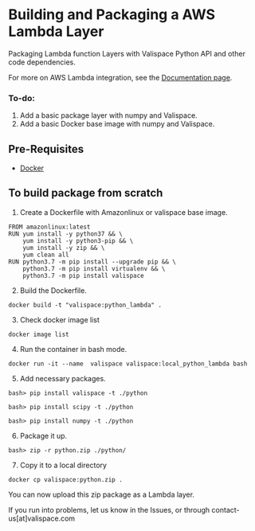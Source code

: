 # Building and Packaging a AWS Lambda Layer 
Packaging Lambda function Layers with Valispace Python API and other code dependencies.

For more on AWS Lambda integration, see the [Documentation page](https://valispace.zendesk.com/knowledge/articles/360015142758/en-us?brand_id=360000319097).
### To-do:
1. Add a basic package layer with numpy and Valispace.
2. Add a basic Docker base image with numpy and Valispace.

## Pre-Requisites
- [Docker](https://www.docker.com/)


## To build package from scratch

1. Create a Dockerfile with Amazonlinux or valispace base image.
```
FROM amazonlinux:latest
RUN yum install -y python37 && \
    yum install -y python3-pip && \
    yum install -y zip && \
    yum clean all
RUN python3.7 -m pip install --upgrade pip && \
    python3.7 -m pip install virtualenv && \
    python3.7 -m pip install valispace
```

2. Build the Dockerfile.

`docker build -t "valispace:python_lambda" . `

3. Check docker image list

`docker image list`

4. Run the container in bash mode.

`docker run -it --name  valispace valispace:local_python_lambda bash`

5. Add necessary packages.

`bash> pip install valispace -t ./python`

`bash> pip install scipy -t ./python`

`bash> pip install numpy -t ./python`

6. Package it up.

`bash> zip -r python.zip ./python/`

7. Copy it to a local directory

`docker cp valispace:python.zip .`

You can now upload this zip package as a Lambda layer.

If you run into problems, let us know in the Issues, or through contact-us[at]valispace.com
